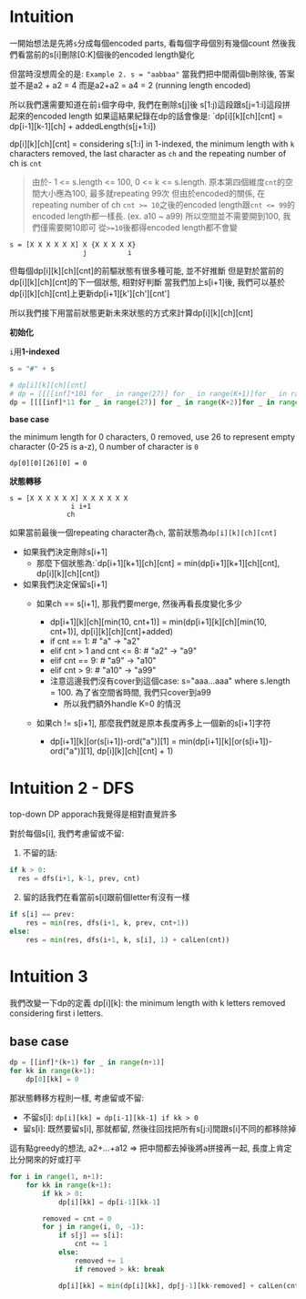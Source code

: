 # Intuition

一開始想法是先將`s`分成每個encoded parts, 看每個字母個別有幾個count
然後我們看當前的s[i]刪除[0:K]個後的encoded length變化

但當時沒想周全的是:
`Example 2. s = "aabbaa"`
當我們把中間兩個b刪除後, 答案並不是a2 + a2 = 4
而是a2+a2 = a4 = 2 (running length encoded)

所以我們還需要知道在前`i`個字母中, 我們在刪除s[j]後
s[1:j)這段跟s[j=1:i]這段拼起來的encoded length
如果這結果紀錄在dp的話會像是:
`dp[i][k][ch][cnt] = dp[i-1][k-1][ch] + addedLength(s[j+1:i])

dp[i][k][ch][cnt] = considering s[1:i] in 1-indexed, the minimum length with `k` characters removed, the last character as `ch` and the repeating number of ch is `cnt`

> 由於- 1 <= s.length <= 100, 0 <= k <= s.length. 原本第四個維度`cnt`的空間大小應為100, 最多就repeating 99次
> 但由於encoded的關係, 在repeating number of ch `cnt >= 10`之後的encoded length跟`cnt <= 99`的encoded length都一樣長. (ex. a10 ~ a99)
> 所以空間並不需要開到100, 我們僅需要開10即可
> 從`>=10`後都得encoded length都不會變

```
s = [X X X X X X] X {X X X X X}
                  j          i
```

但每個dp[i][k][ch][cnt]的前驅狀態有很多種可能, 並不好推斷
但是對於當前的dp[i][k][ch][cnt]的下一個狀態, 相對好判斷
當我們加上s[i+1]後, 我們可以基於dp[i][k][ch][cnt]上更新dp[i+1][k'][ch'][cnt']

所以我們接下用當前狀態更新未來狀態的方式來計算dp[i][k][ch][cnt]

**初始化**

`i`用**1-indexed**

```py
s = "#" + s

# dp[i][k][ch][cnt]
# dp = [[[[inf]*101 for _ in range(27)] for _ in range(K+1)]for _ in range(n+1)]
dp = [[[[inf]*11 for _ in range(27)] for _ in range(K+2)]for _ in range(n+1)]
```

**base case**

the minimum length for 0 characters, 0 removed, use 26 to represent empty character (0-25 is a-z), 0 number of character is `0`

`dp[0][0][26][0] = 0`

**狀態轉移**

```
s = [X X X X X X] X X X X X X
               i i+1
              ch
```

如果當前最後一個repeating character為`ch`, 當前狀態為`dp[i][k][ch][cnt]`

- 如果我們決定刪除s[i+1]
  - 那麼下個狀態為:`dp[i+1][k+1][ch][cnt] = min(dp[i+1][k+1][ch][cnt], dp[i][k][ch][cnt])
- 如果我們決定保留s[i+1]
  - 如果ch == s[i+1], 那我們要merge, 然後再看長度變化多少
    - dp[i+1][k][ch][min(10, cnt+1)] = min(dp[i+1][k][ch][min(10, cnt+1)], dp[i][k][ch][cnt]+added)
    - if cnt == 1:               # "a" -> "a2"
    - elif cnt > 1 and cnt <= 8: # "a2" -> "a9"
    - elif cnt == 9:             # "a9" -> "a10"
    - elif cnt > 9:              # "a10" -> "a99"
    - 注意這邊我們沒有cover到這個case: s="aaa...aaa" where s.length = 100. 為了省空間省時間, 我們只cover到a99
      - 所以我們額外handle K=0 的情況

  - 如果ch != s[i+1], 那麼我們就是原本長度再多上一個新的s[i+1]字符
    - dp[i+1][k][or(s[i+1])-ord("a")][1] = min(dp[i+1][k][or(s[i+1])-ord("a")][1], dp[i][k][ch][cnt] + 1)

# Intuition 2 - DFS

top-down DP apporach我覺得是相對直覺許多

對於每個s[i], 我們考慮留或不留:
1. 不留的話:
  ```py
  if k > 0:
    res = dfs(i+1, k-1, prev, cnt)
  ```

2. 留的話我們在看當前s[i]跟前個letter有沒有一樣

```py
if s[i] == prev:
    res = min(res, dfs(i+1, k, prev, cnt+1))
else:
    res = min(res, dfs(i+1, k, s[i], 1) + calLen(cnt))
```

# Intuition 3

我們改變一下dp的定義
dp[i][k]: the minimum length with k letters removed considering first i letters.

## base case

```py
dp = [[inf]*(k+1) for _ in range(n+1)]
for kk in range(k+1):
    dp[0][kk] = 0
```

那狀態轉移方程則一樣, 考慮留或不留:
- 不留s[i]: `dp[i][kk] = dp[i-1][kk-1] if kk > 0`
- 留s[i]: 既然要留s[i], 那就都留, 然後往回找把所有s[j:i]間跟s[i]不同的都移除掉

這有點greedy的想法, a2+...+a12 => 把中間都去掉後將a拼接再一起, 長度上肯定比分開來的好或打平

```py
for i in range(1, n+1):
    for kk in range(k+1):
        if kk > 0:
            dp[i][kk] = dp[i-1][kk-1]

        removed = cnt = 0
        for j in range(i, 0, -1):
            if s[j] == s[i]:
                cnt += 1
            else:
                removed += 1
                if removed > kk: break

            dp[i][kk] = min(dp[i][kk], dp[j-1][kk-removed] + calLen(cnt))
```